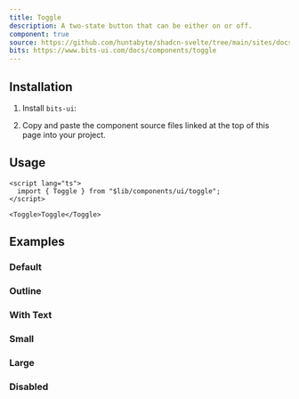 ```yaml
---
title: Toggle
description: A two-state button that can be either on or off.
component: true
source: https://github.com/huntabyte/shadcn-svelte/tree/main/sites/docs/src/lib/registry/default/ui/toggle
bits: https://www.bits-ui.com/docs/components/toggle
---
```


<script>
  import { ComponentPreview, ManualInstall, PMAddComp, PMInstall } from '$lib/components/docs';
</script>

<ComponentPreview name="toggle-demo">

<div />

</ComponentPreview>

## Installation

<PMAddComp name="toggle" />

<ManualInstall>

1. Install `bits-ui`:

<PMInstall command="bits-ui" />

2. Copy and paste the component source files linked at the top of this page into your project.

</ManualInstall>

## Usage

```svelte
<script lang="ts">
  import { Toggle } from "$lib/components/ui/toggle";
</script>

<Toggle>Toggle</Toggle>
```

## Examples

### Default

<ComponentPreview name="toggle-demo">

<div />

</ComponentPreview>

### Outline

<ComponentPreview name="toggle-outline">

<div />

</ComponentPreview>

### With Text

<ComponentPreview name="toggle-with-text">

<div />

</ComponentPreview>

### Small

<ComponentPreview name="toggle-sm">

<div />

</ComponentPreview>

### Large

<ComponentPreview name="toggle-lg">

<div />

</ComponentPreview>

### Disabled

<ComponentPreview name="toggle-disabled">

<div />

</ComponentPreview>
